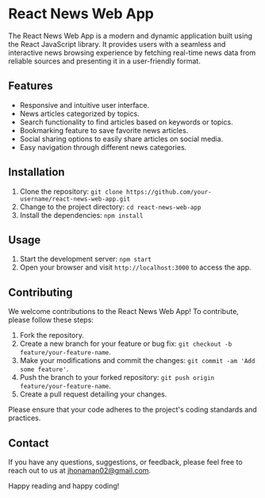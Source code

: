 # React News Web App

The React News Web App is a modern and dynamic application built using the React JavaScript library. It provides users with a seamless and interactive news browsing experience by fetching real-time news data from reliable sources and presenting it in a user-friendly format.

## Features

- Responsive and intuitive user interface.
- News articles categorized by topics.
- Search functionality to find articles based on keywords or topics.
- Bookmarking feature to save favorite news articles.
- Social sharing options to easily share articles on social media.
- Easy navigation through different news categories.

## Installation

1. Clone the repository: `git clone https://github.com/your-username/react-news-web-app.git`
2. Change to the project directory: `cd react-news-web-app`
3. Install the dependencies: `npm install`

## Usage

1. Start the development server: `npm start`
2. Open your browser and visit `http://localhost:3000` to access the app.

## Contributing

We welcome contributions to the React News Web App! To contribute, please follow these steps:

1. Fork the repository.
2. Create a new branch for your feature or bug fix: `git checkout -b feature/your-feature-name`.
3. Make your modifications and commit the changes: `git commit -am 'Add some feature'`.
4. Push the branch to your forked repository: `git push origin feature/your-feature-name`.
5. Create a pull request detailing your changes.

Please ensure that your code adheres to the project's coding standards and practices.

## Contact

If you have any questions, suggestions, or feedback, please feel free to reach out to us at [jhonaman02@gmail.com](mailto:jhonaman02@gmail.com).

Happy reading and happy coding!

